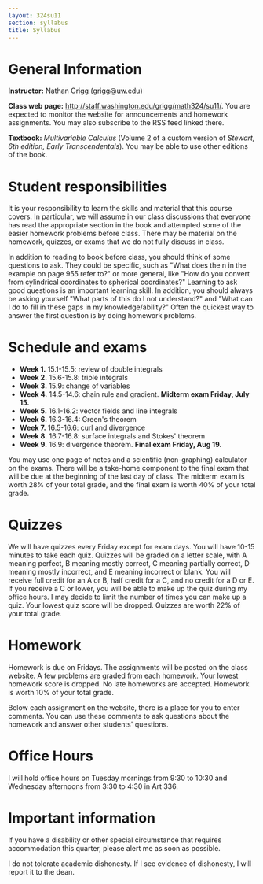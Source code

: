 ```yaml
---
layout: 324su11
section: syllabus
title: Syllabus
---
```


# General Information

**Instructor:** Nathan Grigg (<grigg@uw.edu>)

**Class web page:** <http://staff.washington.edu/grigg/math324/su11/>. You are expected to monitor the website for announcements and homework assignments. You may also subscribe to the RSS feed linked there.

**Textbook:** *Multivariable Calculus* (Volume 2 of a custom version of *Stewart, 6th edition, Early Transcendentals*). You may be able to use other editions of the book.

# Student responsibilities

It is your responsibility to learn the skills and material that this course covers. In particular, we will assume in our class discussions that everyone has read the appropriate section in the book and attempted some of the easier homework problems before class. There may be material on the homework, quizzes, or exams that we do not fully discuss in class.

In addition to reading to book before class, you should think of some questions to ask. They could be specific, such as "What does the n in the example on page 955 refer to?" or more general, like "How do you convert from cylindrical coordinates to spherical coordinates?" Learning to ask good questions is an important learning skill.  In addition, you should always be asking yourself "What parts of this do I not understand?" and "What can I do to fill in these gaps in my knowledge/ability?" Often the quickest way to answer the first question is by doing homework problems.

# Schedule and exams

- **Week 1.** 15.1-15.5: review of double integrals
- **Week 2.** 15.6-15.8: triple integrals
- **Week 3.** 15.9: change of variables <!--short week-->
- **Week 4.** 14.5-14.6: chain rule and gradient. **Midterm exam Friday, July 15.**
- **Week 5.** 16.1-16.2: vector fields and line integrals
- **Week 6.** 16.3-16.4: Green's theorem  <!--miss mon-->
- **Week 7.** 16.5-16.6: curl and divergence
- **Week 8.** 16.7-16.8: surface integrals and Stokes' theorem <!--miss mon wed-->
- **Week 9.** 16.9: divergence theorem. **Final exam Friday, Aug 19.**

You may use one page of notes and a scientific (non-graphing) calculator on the exams. There will be a take-home component to the final exam that will be due at the beginning of the last day of class. The midterm exam is worth 28% of your total grade, and the final exam is worth 40% of your total grade.

# Quizzes

We will have quizzes every Friday except for exam days. You will have 10-15 minutes to take each quiz. Quizzes will be graded on a letter scale, with A meaning perfect, B meaning mostly correct, C meaning partially correct, D meaning mostly incorrect, and E meaning incorrect or blank. You will receive full credit for an A or B, half credit for a C, and no credit for a D or E. If you receive a C or lower, you will be able to make up the quiz during my office hours. I may decide to limit the number of times you can make up a quiz. Your lowest quiz score will be dropped. Quizzes are worth 22% of your total grade.

# Homework

Homework is due on Fridays. The assignments will be posted on the class website. A few problems are graded from each homework. Your lowest homework score is dropped. No late homeworks are accepted. Homework is worth 10% of your total grade.

Below each assignment on the website, there is a place for you to enter comments. You can use these comments to ask questions about the homework and answer other students' questions.

# Office Hours

I will hold office hours on Tuesday mornings from 9:30 to 10:30 and Wednesday afternoons from 3:30 to 4:30 in Art 336.

# Important information

If you have a disability or other special circumstance that requires accommodation this quarter, please alert me as soon as possible.

I do not tolerate academic dishonesty. If I see evidence of dishonesty, I will report it to the dean.
